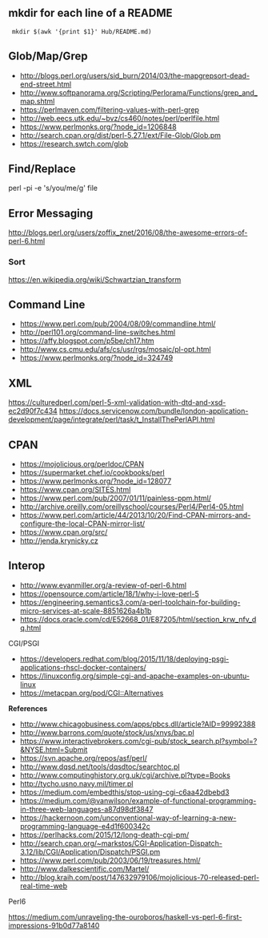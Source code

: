 ## mkdir for each line of a README
     mkdir $(awk '{print $1}' Hub/README.md)

## Glob/Map/Grep
* http://blogs.perl.org/users/sid_burn/2014/03/the-mapgrepsort-dead-end-street.html
* http://www.softpanorama.org/Scripting/Perlorama/Functions/grep_and_map.shtml
* https://perlmaven.com/filtering-values-with-perl-grep
* http://web.eecs.utk.edu/~bvz/cs460/notes/perl/perlfile.html
* https://www.perlmonks.org/?node_id=1206848
* http://search.cpan.org/dist/perl-5.27.1/ext/File-Glob/Glob.pm
* https://research.swtch.com/glob

## Find/Replace
perl -pi -e 's/you/me/g' file

## Error Messaging
http://blogs.perl.org/users/zoffix_znet/2016/08/the-awesome-errors-of-perl-6.html

### Sort
https://en.wikipedia.org/wiki/Schwartzian_transform

## Command Line
* https://www.perl.com/pub/2004/08/09/commandline.html/
* http://perl101.org/command-line-switches.html
* https://affy.blogspot.com/p5be/ch17.htm
* http://www.cs.cmu.edu/afs/cs/usr/rgs/mosaic/pl-opt.html
* https://www.perlmonks.org/?node_id=324749

## XML
https://culturedperl.com/perl-5-xml-validation-with-dtd-and-xsd-ec2d90f7c434
https://docs.servicenow.com/bundle/london-application-development/page/integrate/perl/task/t_InstallThePerlAPI.html

## CPAN
* https://mojolicious.org/perldoc/CPAN
* https://supermarket.chef.io/cookbooks/perl
* https://www.perlmonks.org/?node_id=128077
* https://www.cpan.org/SITES.html
* https://www.perl.com/pub/2007/01/11/painless-ppm.html/
* http://archive.oreilly.com/oreillyschool/courses/Perl4/Perl4-05.html
* https://www.perl.com/article/44/2013/10/20/Find-CPAN-mirrors-and-configure-the-local-CPAN-mirror-list/
* https://www.cpan.org/src/
* http://jenda.krynicky.cz

## Interop
* http://www.evanmiller.org/a-review-of-perl-6.html
* https://opensource.com/article/18/1/why-i-love-perl-5
* https://engineering.semantics3.com/a-perl-toolchain-for-building-micro-services-at-scale-8851626a4b1b
* https://docs.oracle.com/cd/E52668_01/E87205/html/section_krw_nfv_dq.html

CGI/PSGI
* https://developers.redhat.com/blog/2015/11/18/deploying-psgi-applications-rhscl-docker-containers/
* https://linuxconfig.org/simple-cgi-and-apache-examples-on-ubuntu-linux
* https://metacpan.org/pod/CGI::Alternatives

**References**
* http://www.chicagobusiness.com/apps/pbcs.dll/article?AID=99992388
* http://www.barrons.com/quote/stock/us/xnys/bac.pl
* https://www.interactivebrokers.com/cgi-pub/stock_search.pl?symbol=?&NYSE.html=Submit
* https://svn.apache.org/repos/asf/perl/
* http://www.dqsd.net/tools/dqsdtoc/searchtoc.pl
* http://www.computinghistory.org.uk/cgi/archive.pl?type=Books
* http://tycho.usno.navy.mil/timer.pl
* https://medium.com/embedthis/stop-using-cgi-c6aa42dbebd3
* https://medium.com/@vanwilson/example-of-functional-programming-in-three-web-languages-a87d98df3847
* https://hackernoon.com/unconventional-way-of-learning-a-new-programming-language-e4d1f600342c
* https://perlhacks.com/2015/12/long-death-cgi-pm/
* http://search.cpan.org/~markstos/CGI-Application-Dispatch-3.12/lib/CGI/Application/Dispatch/PSGI.pm
* https://www.perl.com/pub/2003/06/19/treasures.html/
* http://www.dalkescientific.com/Martel/
* http://blog.kraih.com/post/147632979106/mojolicious-70-released-perl-real-time-web

Perl6

https://medium.com/unraveling-the-ouroboros/haskell-vs-perl-6-first-impressions-91b0d77a8140

